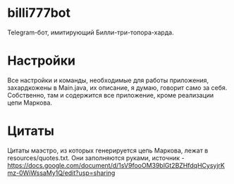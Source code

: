 # billi777bot
Telegram-бот, имитирующий Билли-три-топора-харда. 
# Настройки
Все настройки и команды, необходимые для работы приложения, захардкожены в Main.java, их описание, я думаю, говорит само за себя. Собственно, там и содержится все приложение, кроме реализации цепи Маркова.
# Цитаты
Цитаты маэстро, из которых генерируется цепь Маркова, лежат в resources/quotes.txt. Они заполняются руками, источник - https://docs.google.com/document/d/1sV9fooOM39blGt2BZHfdqHCysyjrKmz-0WiWssaMy1Q/edit?usp=sharing
